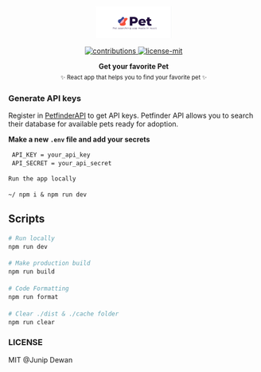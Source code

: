 <p align="center" >
<img src="src/Images/wall.jpg" alt="drawing" style="max-width: 30%;"/>
</p>

<p align="center">
  <a href="https://github.com/kamranahmedse/githunt">
    <img src="https://img.shields.io/badge/contributions-welcome-brightgreen.svg" alt="contributions" />
  </a>
  <a href="https://github.com/junipdewan/githunt/blob/master/license.md">
    <img src="https://img.shields.io/badge/License-MIT-yellow.svg" alt="license-mit" />
  </a>
</p>
<p align="center">
  <b>Get your favorite Pet</b></br>
  <sub>✨ React app that helps you to find your favorite pet ✨<sub> 
</p>

### Generate API keys

Register in [PetfinderAPI](https://www.petfinder.com/developers/api-key) to get API keys. Petfinder API allows you to search their database for available pets ready for adoption.

**Make a new `.env` file and add your secrets**

```sh
 API_KEY = your_api_key
 API_SECRET = your_api_secret
```

```
Run the app locally

~/ npm i & npm run dev 

```
## Scripts

```sh
# Run locally
npm run dev

# Make production build
npm run build

# Code Formatting
npm run format

# Clear ./dist & ./cache folder
npm run clear
```

### LICENSE

MIT @Junip Dewan